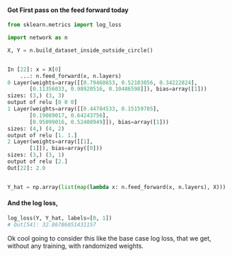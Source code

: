 


#### Got First pass on the feed forward today 

```python 
from sklearn.metrics import log_loss

import network as n

X, Y = n.build_dataset_inside_outside_circle()


In [22]: x = X[0]
    ...: n.feed_forward(x, n.layers)
0 Layer(weights=array([[0.79468653, 0.52103056, 0.34222824],
       [0.11356033, 0.98920516, 0.10486598]]), bias=array([1]))
sizes: (3,) (3, 3)
output of relu [0 0 0]
1 Layer(weights=array([[0.44784533, 0.15159785],
       [0.19089017, 0.64243756],
       [0.95099016, 0.52408949]]), bias=array([1]))
sizes: (4,) (4, 2)
output of relu [1. 1.]
2 Layer(weights=array([[1],
       [1]]), bias=array([0]))
sizes: (3,) (3, 1)
output of relu [2.]
Out[22]: 2.0


Y_hat = np.array(list(map(lambda x: n.feed_forward(x, n.layers), X)))
```

#### And the log loss, 
```python 
log_loss(Y, Y_hat, labels=[0, 1])
# Out[54]: 32.86786051431157
```
Ok cool going to consider this like the base case log loss, that we get, without any training, with randomized weights. 
